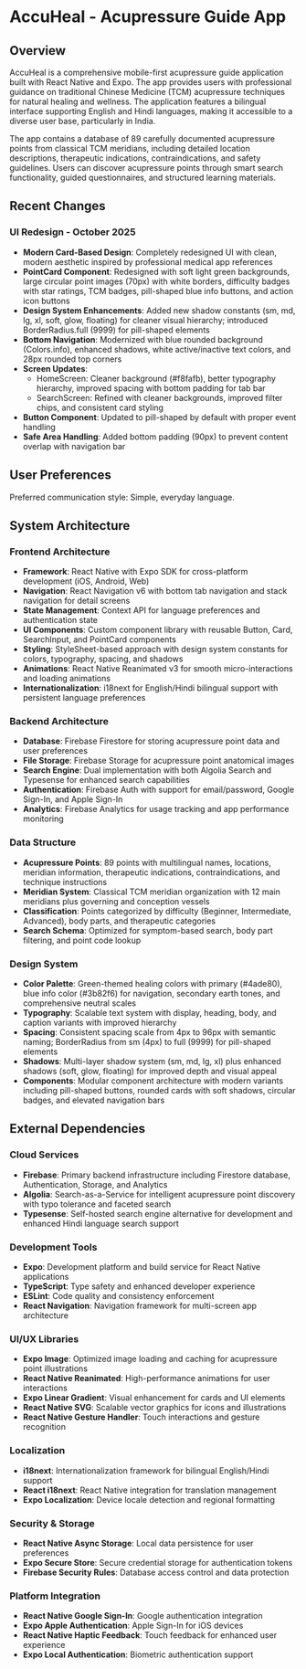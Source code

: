 # AccuHeal - Acupressure Guide App

## Overview

AccuHeal is a comprehensive mobile-first acupressure guide application built with React Native and Expo. The app provides users with professional guidance on traditional Chinese Medicine (TCM) acupressure techniques for natural healing and wellness. The application features a bilingual interface supporting English and Hindi languages, making it accessible to a diverse user base, particularly in India.

The app contains a database of 89 carefully documented acupressure points from classical TCM meridians, including detailed location descriptions, therapeutic indications, contraindications, and safety guidelines. Users can discover acupressure points through smart search functionality, guided questionnaires, and structured learning materials.

## Recent Changes

### UI Redesign - October 2025
- **Modern Card-Based Design**: Completely redesigned UI with clean, modern aesthetic inspired by professional medical app references
- **PointCard Component**: Redesigned with soft light green backgrounds, large circular point images (70px) with white borders, difficulty badges with star ratings, TCM badges, pill-shaped blue info buttons, and action icon buttons
- **Design System Enhancements**: Added new shadow constants (sm, md, lg, xl, soft, glow, floating) for cleaner visual hierarchy; introduced BorderRadius.full (9999) for pill-shaped elements
- **Bottom Navigation**: Modernized with blue rounded background (Colors.info), enhanced shadows, white active/inactive text colors, and 28px rounded top corners
- **Screen Updates**: 
  - HomeScreen: Cleaner background (#f8fafb), better typography hierarchy, improved spacing with bottom padding for tab bar
  - SearchScreen: Refined with cleaner backgrounds, improved filter chips, and consistent card styling
- **Button Component**: Updated to pill-shaped by default with proper event handling
- **Safe Area Handling**: Added bottom padding (90px) to prevent content overlap with navigation bar

## User Preferences

Preferred communication style: Simple, everyday language.

## System Architecture

### Frontend Architecture
- **Framework**: React Native with Expo SDK for cross-platform development (iOS, Android, Web)
- **Navigation**: React Navigation v6 with bottom tab navigation and stack navigation for detail screens
- **State Management**: Context API for language preferences and authentication state
- **UI Components**: Custom component library with reusable Button, Card, SearchInput, and PointCard components
- **Styling**: StyleSheet-based approach with design system constants for colors, typography, spacing, and shadows
- **Animations**: React Native Reanimated v3 for smooth micro-interactions and loading animations
- **Internationalization**: i18next for English/Hindi bilingual support with persistent language preferences

### Backend Architecture
- **Database**: Firebase Firestore for storing acupressure point data and user preferences
- **File Storage**: Firebase Storage for acupressure point anatomical images
- **Search Engine**: Dual implementation with both Algolia Search and Typesense for enhanced search capabilities
- **Authentication**: Firebase Auth with support for email/password, Google Sign-In, and Apple Sign-In
- **Analytics**: Firebase Analytics for usage tracking and app performance monitoring

### Data Structure
- **Acupressure Points**: 89 points with multilingual names, locations, meridian information, therapeutic indications, contraindications, and technique instructions
- **Meridian System**: Classical TCM meridian organization with 12 main meridians plus governing and conception vessels
- **Classification**: Points categorized by difficulty (Beginner, Intermediate, Advanced), body parts, and therapeutic categories
- **Search Schema**: Optimized for symptom-based search, body part filtering, and point code lookup

### Design System
- **Color Palette**: Green-themed healing colors with primary (#4ade80), blue info color (#3b82f6) for navigation, secondary earth tones, and comprehensive neutral scales
- **Typography**: Scalable text system with display, heading, body, and caption variants with improved hierarchy
- **Spacing**: Consistent spacing scale from 4px to 96px with semantic naming; BorderRadius from sm (4px) to full (9999) for pill-shaped elements
- **Shadows**: Multi-layer shadow system (sm, md, lg, xl) plus enhanced shadows (soft, glow, floating) for improved depth and visual appeal
- **Components**: Modular component architecture with modern variants including pill-shaped buttons, rounded cards with soft shadows, circular badges, and elevated navigation bars

## External Dependencies

### Cloud Services
- **Firebase**: Primary backend infrastructure including Firestore database, Authentication, Storage, and Analytics
- **Algolia**: Search-as-a-Service for intelligent acupressure point discovery with typo tolerance and faceted search
- **Typesense**: Self-hosted search engine alternative for development and enhanced Hindi language search support

### Development Tools
- **Expo**: Development platform and build service for React Native applications
- **TypeScript**: Type safety and enhanced developer experience
- **ESLint**: Code quality and consistency enforcement
- **React Navigation**: Navigation framework for multi-screen app architecture

### UI/UX Libraries
- **Expo Image**: Optimized image loading and caching for acupressure point illustrations
- **React Native Reanimated**: High-performance animations for user interactions
- **Expo Linear Gradient**: Visual enhancement for cards and UI elements
- **React Native SVG**: Scalable vector graphics for icons and illustrations
- **React Native Gesture Handler**: Touch interactions and gesture recognition

### Localization
- **i18next**: Internationalization framework for bilingual English/Hindi support
- **React i18next**: React Native integration for translation management
- **Expo Localization**: Device locale detection and regional formatting

### Security & Storage
- **React Native Async Storage**: Local data persistence for user preferences
- **Expo Secure Store**: Secure credential storage for authentication tokens
- **Firebase Security Rules**: Database access control and data protection

### Platform Integration
- **React Native Google Sign-In**: Google authentication integration
- **Expo Apple Authentication**: Apple Sign-In for iOS devices
- **React Native Haptic Feedback**: Touch feedback for enhanced user experience
- **Expo Local Authentication**: Biometric authentication support